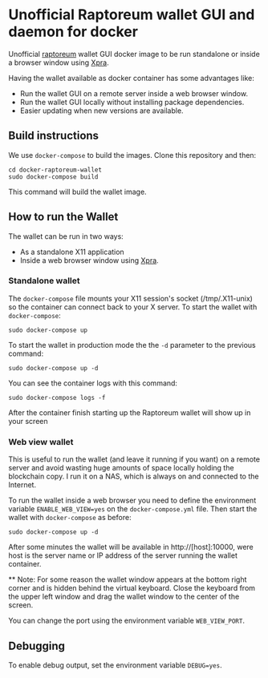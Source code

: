 
# Unofficial Raptoreum wallet GUI and daemon for docker

Unofficial [raptoreum](http://www.raptoreum.org/) wallet GUI docker image to be run standalone or inside a browser window using [Xpra](https://www.xpra.org/).

Having the wallet available as docker container has some advantages like:

* Run the wallet GUI on a remote server inside a web browser window.
* Run the wallet GUI locally without installing package dependencies.
* Easier updating when new versions are available.

## Build instructions

We use `docker-compose` to build the images. Clone this repository and then:

    cd docker-raptoreum-wallet
    sudo docker-compose build

This command will build the wallet image.

## How to run the Wallet

The wallet can be run in two ways:

* As a standalone X11 application
* Inside a web browser window using [Xpra](https://www.xpra.org/).

### Standalone wallet

The `docker-compose` file mounts your X11 session's socket (/tmp/.X11-unix) so the container can connect back to your X server. To start the wallet with `docker-compose`:

    sudo docker-compose up

To start the wallet in production mode the the `-d` parameter to the previous
command:

    sudo docker-compose up -d

You can see the container logs with this command:

    sudo docker-compose logs -f

After the container finish starting up the Raptoreum wallet will show up in your
screen

### Web view wallet

This is useful to run the wallet (and leave it running if you want) on a remote server and avoid wasting huge amounts of space locally holding the blockchain copy. I run it on a NAS, which is always on and connected to the Internet.

To run the wallet inside a web browser you need to define the environment variable `ENABLE_WEB_VIEW=yes` on the `docker-compose.yml` file. Then start the wallet with `docker-compose` as before:

    sudo docker-compose up -d

After some minutes the wallet will be available in http://[host]:10000, were host is the server name or IP address of the server running the wallet container.

** Note: For some reason the wallet window appears at the bottom right corner and is hidden behind the virtual keyboard. Close the keyboard from the upper left window and drag the wallet window to the center of the screen.


You can change the port using the environment variable `WEB_VIEW_PORT`.


## Debugging
To enable debug output, set the environment variable `DEBUG=yes`.
